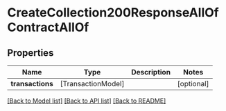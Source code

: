 # CreateCollection200ResponseAllOfContractAllOf

## Properties
Name | Type | Description | Notes
------------ | ------------- | ------------- | -------------
**transactions** | [TransactionModel] |  | [optional] 

[[Back to Model list]](../README.md#documentation-for-models) [[Back to API list]](../README.md#documentation-for-api-endpoints) [[Back to README]](../README.md)


